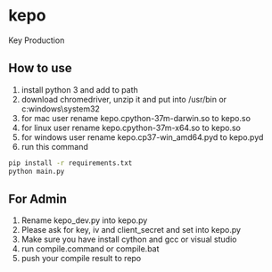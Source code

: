 # kepo
Key Production

## How to use
1. install python 3 and add to path
2. download chromedriver, unzip it and put into /usr/bin or c:windows\system32
3. for mac user rename kepo.cpython-37m-darwin.so to kepo.so
4. for linux user rename kepo.cpython-37m-x64.so to kepo.so
5. for windows user rename kepo.cp37-win_amd64.pyd to kepo.pyd
6. run this command

```sh
pip install -r requirements.txt
python main.py
```

## For Admin
1. Rename kepo\_dev.py into kepo.py
2. Please ask for key, iv and client\_secret and set into kepo.py
3. Make sure you have install cython and gcc or visual studio
4. run compile.command or compile.bat
5. push your compile result to repo